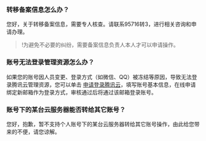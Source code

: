 ### 转移备案信息怎么办？
您好，关于转移备案信息，需要专人核查。请联系95716转3，进行相关咨询和申请办理。
>!为避免不必要的纠纷，需要备案信息负责人本人才可以申请操作。



### 账号无法登录管理资源怎么办？
如果您的账号因人员变更、登录方式（如微信、QQ）被冻结等原因，导致无法登录腾讯云管理资源，您可以单击 [申请登录腾讯云](https://cloud.tencent.com/services/apply-login )，填写账号基本信息，在线申请绑定新邮箱作为登录方式，审核通过后将通过该邮箱登录账号。



### 账号下的某台云服务器能否转给其它账号？
您好，抱歉，暂不支持个人账号下的某台云服务器转给其它账号操作，由此给您带来的不便，请您谅解。
